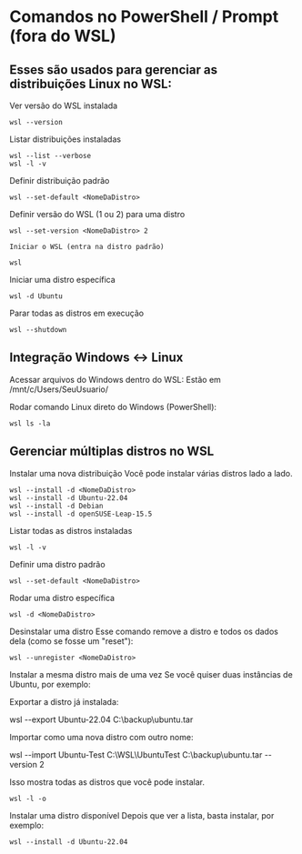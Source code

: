 # Comandos no PowerShell / Prompt (fora do WSL)

## Esses são usados para gerenciar as distribuições Linux no WSL:

Ver versão do WSL instalada

	wsl --version

Listar distribuições instaladas

	wsl --list --verbose
	wsl -l -v

Definir distribuição padrão

	wsl --set-default <NomeDaDistro>

Definir versão do WSL (1 ou 2) para uma distro

	wsl --set-version <NomeDaDistro> 2

	Iniciar o WSL (entra na distro padrão)

	wsl

Iniciar uma distro específica

	wsl -d Ubuntu

Parar todas as distros em execução

	wsl --shutdown


## Integração Windows ↔ Linux

Acessar arquivos do Windows dentro do WSL:
Estão em /mnt/c/Users/SeuUsuario/

Rodar comando Linux direto do Windows (PowerShell):

	wsl ls -la

## Gerenciar múltiplas distros no WSL

Instalar uma nova distribuição
Você pode instalar várias distros lado a lado.

	wsl --install -d <NomeDaDistro>
	wsl --install -d Ubuntu-22.04
	wsl --install -d Debian
	wsl --install -d openSUSE-Leap-15.5

Listar todas as distros instaladas
	
	wsl -l -v

Definir uma distro padrão

	wsl --set-default <NomeDaDistro>

Rodar uma distro específica

	wsl -d <NomeDaDistro>

Desinstalar uma distro
Esse comando remove a distro e todos os dados dela (como se fosse um "reset"):

	wsl --unregister <NomeDaDistro>

Instalar a mesma distro mais de uma vez
Se você quiser duas instâncias de Ubuntu, por exemplo:

Exportar a distro já instalada:

wsl --export Ubuntu-22.04 C:\backup\ubuntu.tar

Importar como uma nova distro com outro nome:

wsl --import Ubuntu-Test C:\WSL\UbuntuTest C:\backup\ubuntu.tar --version 2

Isso mostra todas as distros que você pode instalar.

	wsl -l -o
	
Instalar uma distro disponível
Depois que ver a lista, basta instalar, por exemplo:

	wsl --install -d Ubuntu-22.04
